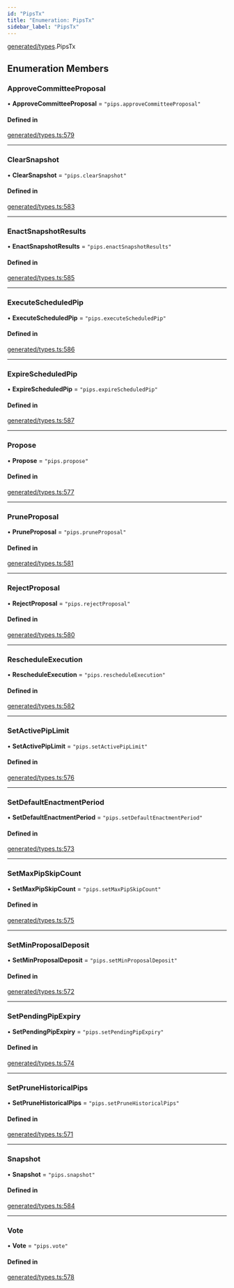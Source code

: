 ```yaml
---
id: "PipsTx"
title: "Enumeration: PipsTx"
sidebar_label: "PipsTx"
---
```


[generated/types](../../../../modules/Generated/Types/Types.md).PipsTx

## Enumeration Members

### ApproveCommitteeProposal

• **ApproveCommitteeProposal** = ``"pips.approveCommitteeProposal"``

#### Defined in

[generated/types.ts:579](https://github.com/PolymeshAssociation/polymesh-sdk/blob/15be87e8/src/generated/types.ts#L579)

___

### ClearSnapshot

• **ClearSnapshot** = ``"pips.clearSnapshot"``

#### Defined in

[generated/types.ts:583](https://github.com/PolymeshAssociation/polymesh-sdk/blob/15be87e8/src/generated/types.ts#L583)

___

### EnactSnapshotResults

• **EnactSnapshotResults** = ``"pips.enactSnapshotResults"``

#### Defined in

[generated/types.ts:585](https://github.com/PolymeshAssociation/polymesh-sdk/blob/15be87e8/src/generated/types.ts#L585)

___

### ExecuteScheduledPip

• **ExecuteScheduledPip** = ``"pips.executeScheduledPip"``

#### Defined in

[generated/types.ts:586](https://github.com/PolymeshAssociation/polymesh-sdk/blob/15be87e8/src/generated/types.ts#L586)

___

### ExpireScheduledPip

• **ExpireScheduledPip** = ``"pips.expireScheduledPip"``

#### Defined in

[generated/types.ts:587](https://github.com/PolymeshAssociation/polymesh-sdk/blob/15be87e8/src/generated/types.ts#L587)

___

### Propose

• **Propose** = ``"pips.propose"``

#### Defined in

[generated/types.ts:577](https://github.com/PolymeshAssociation/polymesh-sdk/blob/15be87e8/src/generated/types.ts#L577)

___

### PruneProposal

• **PruneProposal** = ``"pips.pruneProposal"``

#### Defined in

[generated/types.ts:581](https://github.com/PolymeshAssociation/polymesh-sdk/blob/15be87e8/src/generated/types.ts#L581)

___

### RejectProposal

• **RejectProposal** = ``"pips.rejectProposal"``

#### Defined in

[generated/types.ts:580](https://github.com/PolymeshAssociation/polymesh-sdk/blob/15be87e8/src/generated/types.ts#L580)

___

### RescheduleExecution

• **RescheduleExecution** = ``"pips.rescheduleExecution"``

#### Defined in

[generated/types.ts:582](https://github.com/PolymeshAssociation/polymesh-sdk/blob/15be87e8/src/generated/types.ts#L582)

___

### SetActivePipLimit

• **SetActivePipLimit** = ``"pips.setActivePipLimit"``

#### Defined in

[generated/types.ts:576](https://github.com/PolymeshAssociation/polymesh-sdk/blob/15be87e8/src/generated/types.ts#L576)

___

### SetDefaultEnactmentPeriod

• **SetDefaultEnactmentPeriod** = ``"pips.setDefaultEnactmentPeriod"``

#### Defined in

[generated/types.ts:573](https://github.com/PolymeshAssociation/polymesh-sdk/blob/15be87e8/src/generated/types.ts#L573)

___

### SetMaxPipSkipCount

• **SetMaxPipSkipCount** = ``"pips.setMaxPipSkipCount"``

#### Defined in

[generated/types.ts:575](https://github.com/PolymeshAssociation/polymesh-sdk/blob/15be87e8/src/generated/types.ts#L575)

___

### SetMinProposalDeposit

• **SetMinProposalDeposit** = ``"pips.setMinProposalDeposit"``

#### Defined in

[generated/types.ts:572](https://github.com/PolymeshAssociation/polymesh-sdk/blob/15be87e8/src/generated/types.ts#L572)

___

### SetPendingPipExpiry

• **SetPendingPipExpiry** = ``"pips.setPendingPipExpiry"``

#### Defined in

[generated/types.ts:574](https://github.com/PolymeshAssociation/polymesh-sdk/blob/15be87e8/src/generated/types.ts#L574)

___

### SetPruneHistoricalPips

• **SetPruneHistoricalPips** = ``"pips.setPruneHistoricalPips"``

#### Defined in

[generated/types.ts:571](https://github.com/PolymeshAssociation/polymesh-sdk/blob/15be87e8/src/generated/types.ts#L571)

___

### Snapshot

• **Snapshot** = ``"pips.snapshot"``

#### Defined in

[generated/types.ts:584](https://github.com/PolymeshAssociation/polymesh-sdk/blob/15be87e8/src/generated/types.ts#L584)

___

### Vote

• **Vote** = ``"pips.vote"``

#### Defined in

[generated/types.ts:578](https://github.com/PolymeshAssociation/polymesh-sdk/blob/15be87e8/src/generated/types.ts#L578)

